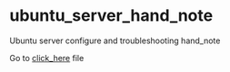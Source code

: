 # ubuntu_server_hand_note
Ubuntu server configure and troubleshooting hand_note

Go to [click_here](note.md) file
